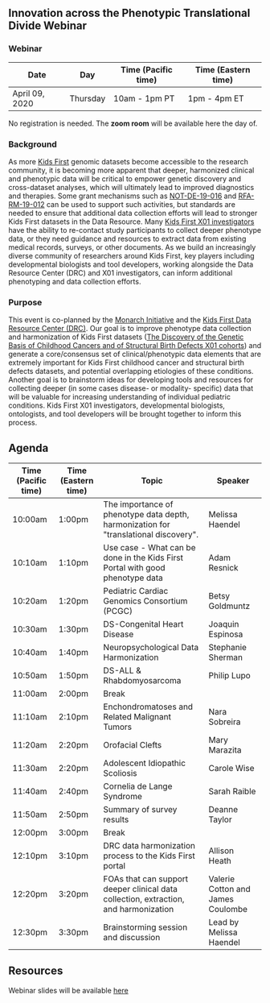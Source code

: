 
## Innovation across the Phenotypic Translational Divide Webinar

### Webinar 

Date | Day | Time (Pacific time) | Time (Eastern time)
-- | -- | -- | --
April 09, 2020 | Thursday | 10am - 1pm PT | 1pm - 4pm ET 

No registration is needed. The **zoom room** will be available here the day of.  


### Background

As more [Kids First](https://kidsfirstdrc.org/) genomic datasets become accessible to the research community, it is becoming more apparent that deeper, harmonized clinical and phenotypic data will be critical to empower genetic discovery and cross-dataset analyses, which will ultimately lead to improved diagnostics and therapies. 
Some grant mechanisms such as [NOT-DE-19-016](https://grants.nih.gov/grants/guide/notice-files/NOT-DE-19-016.html) and [RFA-RM-19-012](https://grants.nih.gov/grants/guide/rfa-files/RFA-RM-19-012.html) can be used to support such activities, but standards are needed to ensure that additional data collection efforts will lead to stronger Kids First datasets in the Data Resource. Many [Kids First X01 investigators](https://commonfund.nih.gov/kidsfirst/x01projects) have the ability to re-contact study participants to collect deeper phenotype data, or they need guidance and resources to extract data from existing medical records, surveys, or other documents. As we build an increasingly diverse community of researchers around Kids First, key players including developmental biologists and tool developers, working alongside the Data Resource Center (DRC) and X01 investigators, can inform additional phenotyping and data collection efforts. 

### Purpose

This event is co-planned by the [Monarch Initiative](https://monarchinitiative.org/) and the [Kids First Data Resource Center (DRC)](https://kidsfirstdrc.org/). Our goal is to improve phenotype data collection and harmonization of Kids First datasets ([The Discovery of the Genetic Basis of Childhood Cancers and of Structural Birth Defects X01 cohorts](https://commonfund.nih.gov/kidsfirst/x01projects)) and generate a core/consensus set of clinical/phenotypic data elements that are extremely important for Kids First childhood cancer and structural birth defects datasets, and potential overlapping etiologies of these conditions. Another goal is to brainstorm ideas for developing tools and resources for collecting deeper (in some cases disease- or modality- specific) data that will be valuable for increasing understanding of individual pediatric conditions. Kids First X01 investigators, developmental biologists, ontologists, and tool developers will be brought together to inform this process.  

## Agenda

Time (Pacific time) | Time (Eastern time) | Topic | Speaker
-- | -- | -- | -- 
10:00am | 1:00pm | The importance of phenotype data depth, harmonization for "translational discovery". | Melissa Haendel
10:10am | 1:10pm | Use case - What can be done in the Kids First Portal with good phenotype data | Adam Resnick
10:20am | 1:20pm | Pediatric Cardiac Genomics Consortium (PCGC) | Betsy Goldmuntz
10:30am | 1:30pm | DS-Congenital Heart Disease | Joaquin Espinosa
10:40am | 1:40pm | Neuropsychological Data Harmonization | Stephanie Sherman
10:50am | 1:50pm | DS-ALL & Rhabdomyosarcoma | Philip Lupo
11:00am | 2:00pm | Break 
11:10am | 2:10pm | Enchondromatoses and Related Malignant Tumors | Nara Sobreira
11:20am | 2:20pm | Orofacial Clefts | Mary Marazita
11:30am | 2:20pm | Adolescent Idiopathic Scoliosis | Carole Wise
11:40am | 2:40pm | Cornelia de Lange Syndrome | Sarah Raible
11:50am | 2:50pm | Summary of survey results | Deanne Taylor
12:00pm | 3:00pm | Break
12:10pm | 3:10pm | DRC data harmonization process to the Kids First portal | Allison Heath
12:20pm | 3:20pm | FOAs that can support deeper clinical data collection, extraction, and harmonization | Valerie Cotton and James Coulombe
12:30pm | 3:30pm | Brainstorming session and discussion | Lead by Melissa Haendel

## Resources

Webinar slides will be available [here](https://docs.google.com/presentation/d/1rJh6IQcVoPbSHOzZpxq7rC4qkU-VDx4d9XMu0F0udYI/edit#slide=id.p)





